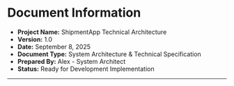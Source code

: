 # Document Information
- **Project Name:** ShipmentApp Technical Architecture
- **Version:** 1.0
- **Date:** September 8, 2025
- **Document Type:** System Architecture & Technical Specification
- **Prepared By:** Alex - System Architect
- **Status:** Ready for Development Implementation

---
